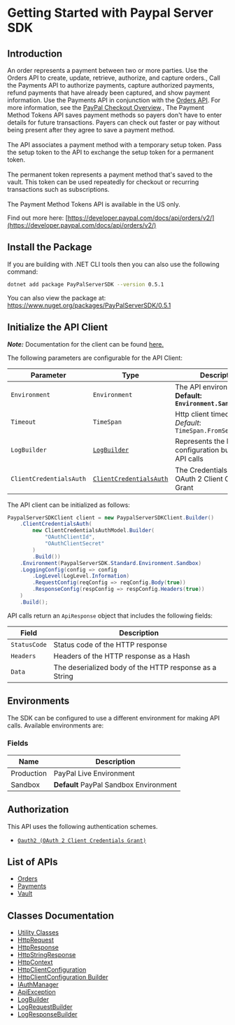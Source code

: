 
# Getting Started with Paypal Server SDK

## Introduction

An order represents a payment between two or more parties. Use the Orders API to create, update, retrieve, authorize, and capture orders., Call the Payments API to authorize payments, capture authorized payments, refund payments that have already been captured, and show payment information. Use the Payments API in conjunction with the <a href="/docs/api/orders/v2/">Orders API</a>. For more information, see the <a href="/docs/checkout/">PayPal Checkout Overview</a>., The Payment Method Tokens API saves payment methods so payers don't have to enter details for future transactions. Payers can check out faster or pay without being present after they agree to save a payment method.<br><br>The API associates a payment method with a temporary setup token. Pass the setup token to the API to exchange the setup token for a permanent token.<br><br>The permanent token represents a payment method that's saved to the vault. This token can be used repeatedly for checkout or recurring transactions such as subscriptions.<br><br>The Payment Method Tokens API is available in the US only.

Find out more here: [https://developer.paypal.com/docs/api/orders/v2/](https://developer.paypal.com/docs/api/orders/v2/)

## Install the Package

If you are building with .NET CLI tools then you can also use the following command:

```bash
dotnet add package PayPalServerSDK --version 0.5.1
```

You can also view the package at:
https://www.nuget.org/packages/PayPalServerSDK/0.5.1

## Initialize the API Client

**_Note:_** Documentation for the client can be found [here.](https://www.github.com/paypal/PayPal-Dotnet-Server-SDK/tree/0.5.1/doc/client.md)

The following parameters are configurable for the API Client:

| Parameter | Type | Description |
|  --- | --- | --- |
| `Environment` | `Environment` | The API environment. <br> **Default: `Environment.Sandbox`** |
| `Timeout` | `TimeSpan` | Http client timeout.<br>*Default*: `TimeSpan.FromSeconds(100)` |
| `LogBuilder` | [`LogBuilder`](https://www.github.com/paypal/PayPal-Dotnet-Server-SDK/tree/0.5.1/doc/log-builder.md) | Represents the logging configuration builder for API calls |
| `ClientCredentialsAuth` | [`ClientCredentialsAuth`](https://www.github.com/paypal/PayPal-Dotnet-Server-SDK/tree/0.5.1/doc/auth/oauth-2-client-credentials-grant.md) | The Credentials Setter for OAuth 2 Client Credentials Grant |

The API client can be initialized as follows:

```csharp
PaypalServerSDKClient client = new PaypalServerSDKClient.Builder()
    .ClientCredentialsAuth(
        new ClientCredentialsAuthModel.Builder(
            "OAuthClientId",
            "OAuthClientSecret"
        )
        .Build())
    .Environment(PaypalServerSDK.Standard.Environment.Sandbox)
    .LoggingConfig(config => config
        .LogLevel(LogLevel.Information)
        .RequestConfig(reqConfig => reqConfig.Body(true))
        .ResponseConfig(respConfig => respConfig.Headers(true))
    )
    .Build();
```

API calls return an `ApiResponse` object that includes the following fields:

| Field | Description |
|  --- | --- |
| `StatusCode` | Status code of the HTTP response |
| `Headers` | Headers of the HTTP response as a Hash |
| `Data` | The deserialized body of the HTTP response as a String |

## Environments

The SDK can be configured to use a different environment for making API calls. Available environments are:

### Fields

| Name | Description |
|  --- | --- |
| Production | PayPal Live Environment |
| Sandbox | **Default** PayPal Sandbox Environment |

## Authorization

This API uses the following authentication schemes.

* [`Oauth2 (OAuth 2 Client Credentials Grant)`](https://www.github.com/paypal/PayPal-Dotnet-Server-SDK/tree/0.5.1/doc/auth/oauth-2-client-credentials-grant.md)

## List of APIs

* [Orders](https://www.github.com/paypal/PayPal-Dotnet-Server-SDK/tree/0.5.1/doc/controllers/orders.md)
* [Payments](https://www.github.com/paypal/PayPal-Dotnet-Server-SDK/tree/0.5.1/doc/controllers/payments.md)
* [Vault](https://www.github.com/paypal/PayPal-Dotnet-Server-SDK/tree/0.5.1/doc/controllers/vault.md)

## Classes Documentation

* [Utility Classes](https://www.github.com/paypal/PayPal-Dotnet-Server-SDK/tree/0.5.1/doc/utility-classes.md)
* [HttpRequest](https://www.github.com/paypal/PayPal-Dotnet-Server-SDK/tree/0.5.1/doc/http-request.md)
* [HttpResponse](https://www.github.com/paypal/PayPal-Dotnet-Server-SDK/tree/0.5.1/doc/http-response.md)
* [HttpStringResponse](https://www.github.com/paypal/PayPal-Dotnet-Server-SDK/tree/0.5.1/doc/http-string-response.md)
* [HttpContext](https://www.github.com/paypal/PayPal-Dotnet-Server-SDK/tree/0.5.1/doc/http-context.md)
* [HttpClientConfiguration](https://www.github.com/paypal/PayPal-Dotnet-Server-SDK/tree/0.5.1/doc/http-client-configuration.md)
* [HttpClientConfiguration Builder](https://www.github.com/paypal/PayPal-Dotnet-Server-SDK/tree/0.5.1/doc/http-client-configuration-builder.md)
* [IAuthManager](https://www.github.com/paypal/PayPal-Dotnet-Server-SDK/tree/0.5.1/doc/i-auth-manager.md)
* [ApiException](https://www.github.com/paypal/PayPal-Dotnet-Server-SDK/tree/0.5.1/doc/api-exception.md)
* [LogBuilder](https://www.github.com/paypal/PayPal-Dotnet-Server-SDK/tree/0.5.1/doc/log-builder.md)
* [LogRequestBuilder](https://www.github.com/paypal/PayPal-Dotnet-Server-SDK/tree/0.5.1/doc/log-request-builder.md)
* [LogResponseBuilder](https://www.github.com/paypal/PayPal-Dotnet-Server-SDK/tree/0.5.1/doc/log-response-builder.md)

